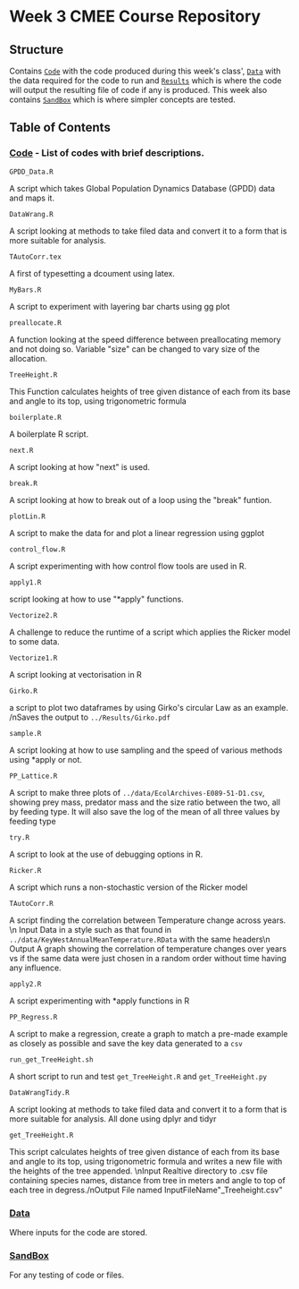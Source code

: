# Week 3 CMEE Course Repository   

## Structure  
Contains [`Code`](https://github.com/Don-Burns/CMEECourseWork/tree/master/Week3/Code) with the code produced during this week's class', [`Data`](https://github.com/Don-Burns/CMEECourseWork/tree/master/Week3/Data) with the data required for the code to run and [`Results`](https://github.com/Don-Burns/CMEECourseWork/tree/master/Week3/Results) which is where the code will output the resulting file of code if any is produced. This week also contains [`SandBox`](https://github.com/Don-Burns/CMEECourseWork/tree/master/Week3/SandBox) which is where simpler concepts are tested. 

## **Table of Contents**
### [**Code**](https://github.com/Don-Burns/CMEECourseWork/tree/master/Week3/Code) - List of codes with brief descriptions.
```
GPDD_Data.R
```
  A script which takes Global Population Dynamics Database (GPDD) data and maps it.


```
DataWrang.R
```
  A script looking at methods to take filed data and convert it to a form that is more suitable for analysis.

```
TAutoCorr.tex
```
 A first of typesetting a dcoument using latex.

```
MyBars.R
```
  A script to experiment with layering bar charts using gg plot

```
preallocate.R
```
  A function looking at the speed difference between preallocating memory and not doing so.  Variable "size" can be changed to vary size of the allocation.


```
TreeHeight.R
```
  This Function calculates heights of tree given  distance of each from its base and angle to its top, using trigonometric formula

```
boilerplate.R
```
  A boilerplate R script.


```
next.R
```
  A script looking at how "next" is used.

```
break.R
```
 A script looking at how to break out of a loop using the "break" funtion.

```
plotLin.R
```
  A script to make the data for and plot a linear regression using ggplot



```
control_flow.R
```
  A script experimenting with how control flow tools are used in R.

```
apply1.R
```
  script looking at how to use "*apply" functions.

```
Vectorize2.R
```
  A challenge to reduce the runtime of a script which applies the Ricker model to some data.

```
Vectorize1.R
```
  A script looking at vectorisation in R

```
Girko.R
```
  a script to plot two dataframes by using Girko's circular Law as an example. /nSaves the output to `../Results/Girko.pdf`

```
sample.R
```
  A script looking at how to use sampling and the speed of various methods using *apply or not.

```
PP_Lattice.R
```
  A script to make three plots of `../data/EcolArchives-E089-51-D1.csv`, showing prey mass, predator mass and the size ratio between the two, all by feeding type.  It will also save the log of the mean of all three values by feeding type

```
try.R
```
  A script to look at the use of debugging options in R.

```
Ricker.R
```
   A script which runs a non-stochastic version of the Ricker model 

```
TAutoCorr.R
```
   A script finding the correlation between Temperature change across years. \n Input Data in a style such as that found in `../data/KeyWestAnnualMeanTemperature.RData` with the same headers\n Output A graph showing the correlation of temperature changes over years vs if the same data were just chosen in a random order without time having any influence.


```
apply2.R
```
  A script experimenting with *apply functions in R

```
PP_Regress.R
```
 A script to make a regression, create a graph to match a pre-made example as closely as possible and save the key data generated to a `csv`

```
run_get_TreeHeight.sh
```
 A short script to run and test `get_TreeHeight.R` and `get_TreeHeight.py`

```
DataWrangTidy.R
```
  A script looking at methods to take filed data and convert it to a form that is more suitable for analysis.  All done using dplyr and tidyr

```
get_TreeHeight.R
```
  This script calculates heights of tree given  distance of each from its base and angle to its top, using trigonometric formula and writes a new file with the heights of the tree appended. \nInput Realtive directory to .csv file containing species names, distance from tree in meters and angle to top of each tree in degress./nOutput File named InputFileName"_Treeheight.csv"

### [**Data**](https://github.com/Don-Burns/CMEECourseWork/tree/master/Week3/Data)  
Where inputs for the code are stored.

### [**SandBox**](https://github.com/Don-Burns/CMEECourseWork/tree/master/Week1/SandBox)  
For any testing of code or files.